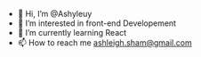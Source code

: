 - 👋 Hi, I’m @Ashyleuy
- 👀 I’m interested in front-end Developement
- 🌱 I’m currently learning React
- 📫 How to reach me ashleigh.sham@gmail.com

<!---
Ashyleuy/Ashyleuy is a ✨ special ✨ repository because its `README.md` (this file) appears on your GitHub profile.
You can click the Preview link to take a look at your changes.
--->
